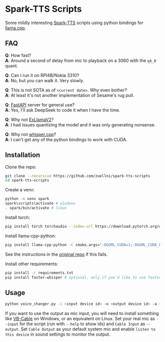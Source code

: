 # Spark-TTS Scripts
Some mildly interesting [Spark-TTS](https://github.com/SparkAudio/Spark-TTS) scripts using python bindings for [llama.cpp](https://github.com/ggml-org/llama.cpp).

## FAQ
**Q**: How fast?  
**A**: Around a second of delay from mic to playback on a 3060 with the `q4_0` quant.

**Q**: Can I run it on RPI4B/Nokia 3310?  
**A**: No, but you can walk it. Very slowly.

**Q**: This is not SOTA as of `<current date>`. Why even bother?  
**A**: At least it's not another implementation of Sesame's rug pull.

**Q**: [FastAPI](https://github.com/fastapi/fastapi) server for general use?  
**A**: Yes, I'll ask DeepSeek to code it when I have the time.

**Q**: Why not [ExLlamaV2](https://github.com/turboderp-org/exllamav2)?  
**A**: I had issues quantizing the model and it was only generating nonsense.

**Q**: Why not [whisper.cpp](https://github.com/ggerganov/whisper.cpp)?  
**A**: I can't get any of the python bindings to work with CUDA.

## Installation
Clone the repo:
```sh
git clone --recursive https://github.com/zuellni/spark-tts-scripts
cd spark-tts-scripts
```

Create a venv:
```sh
python -m venv spark
spark\scripts\activate # windows
. spark/bin/activate # linux
```

Install torch:
```sh
pip install torch torchaudio --index-url https://download.pytorch.org/whl/cu126
```

Install llama-cpp-python:
```sh
pip install llama-cpp-python -C cmake.args="-DGGML_CUDA=1;-DGGML_CUDA_F16=1;-DGGML_CUDA_FA_ALL_QUANTS=1"
```
See the instructions in the [original repo](https://github.com/abetlen/llama-cpp-python) if this fails.

Install other requirements:
```sh
pip install -r requirements.txt
pip install faster-whisper # optional, only if you'd like to use faster whisper
```

## Usage
```sh
python voice_changer.py -i <input device id> -o <output device id> -a <your speaker file>
```
If you want to use the output as mic input, you will need to install something like [VB-Cable](https://vb-audio.com/Cable) on Windows, or an equivalent on Linux. Set your real mic as `--input` for the script (run with `--help` to show ids) and `Cable Input` as `--output`. Set `Cable Output` as your default system mic and enable `listen to this device` in sound settings to monitor the output.